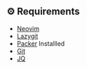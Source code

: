 ## ⚙️  Requirements 

* [Neovim](https://neovim.io/) 
* [Lazygit](https://github.com/jesseduffield/lazygit)
* [Packer](https://github.com/wbthomason/packer.nvim) Installled 
* [Git](https://git-scm.com/)
* [JQ](https://jqlang.github.io/jq/)

